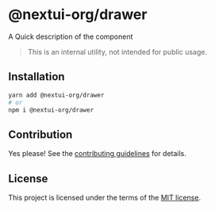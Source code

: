 # @nextui-org/drawer

A Quick description of the component

> This is an internal utility, not intended for public usage.

## Installation

```sh
yarn add @nextui-org/drawer
# or
npm i @nextui-org/drawer
```

## Contribution

Yes please! See the
[contributing guidelines](https://github.com/nextui-org/nextui/blob/master/CONTRIBUTING.md)
for details.

## License

This project is licensed under the terms of the
[MIT license](https://github.com/nextui-org/nextui/blob/master/LICENSE).

